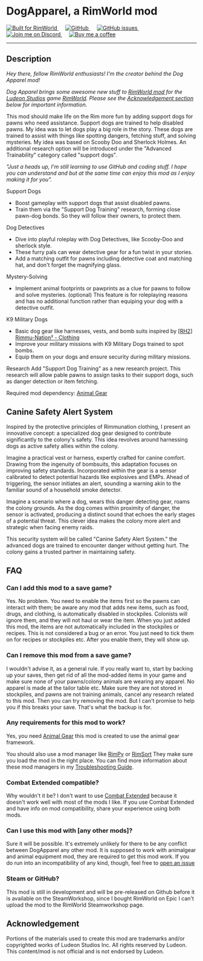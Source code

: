 # DogApparel, a RimWorld mod

<a href="https://rimworldgame.com">
  <img alt="Built for RimWorld" src="https://img.shields.io/badge/dynamic/xml?url=https%3A%2F%2Fraw.githubusercontent.com%2FChunnyluny%2FDogApparel%2Fmaster%2FAbout%2FAbout.xml&query=%2FModMetaData%2FsupportedVersions%2Fli%5Blast()%5D&label=Built%20for%20RimWorld&style=for-the-badge&color=magenta" />
</a>
&emsp;
<a href="https://github.com/Chunnyluny/DogApparel/blob/Master/LICENSE">
  <img alt="GitHub" src="https://img.shields.io/github/license/Chunnyluny/DogApparel?style=for-the-badge&logo=Github&color=magenta" />
</a>
&emsp;
<a href="https://github.com/Chunnyluny/DogApparel/issues">
<img alt="GitHub issues" src="https://img.shields.io/github/issues/chunnyluny/DogApparel?style=for-the-badge&logo=github&color=magenta">
</a>
&emsp;
<a href="https://discord.gg/Njbw9RTQkA">
  <img alt="Join me on Discord" src="https://img.shields.io/badge/join_me_on-discord-magenta?style=for-the-badge&logo=discord" />
</a>
&emsp;
<a href="https://ko-fi.com/T6T1NNFAL">
  <img alt="Buy me a coffee" src="https://shields.io/badge/ko--fi-Buy_me_a_coffee-magenta?logo=ko-fi&style=for-the-badge" />
</a>

---

## Description

*Hey there, fellow RimWorld enthusiasts! I'm the creator behind the Dog Apparel mod!*

*Dog Apparel brings some awesome new stuff to [RimWorld mod](https://rimworldwiki.com/wiki/Mods) for the [Ludeon Studios](https://ludeon.com/) game [RimWorld](https://rimworldgame.com/). Please see the [Acknowledgement section](#acknowledgement) below for important information.*

This mod should make life on the Rim more fun by adding support dogs for pawns who need assistance. Support dogs are trained to help disabled pawns. My idea was to let dogs play a big role in the story. These dogs are trained to assist with things like spotting dangers, fetching stuff, and solving mysteries. My idea was based on Scooby Doo and Sherlock Holmes.
An additional research option will be introduced under the "Advanced Trainability" category called "support dogs".

*"Just a heads up, I'm still learning to use GitHub and coding stuff. I hope you can understand and but at the same time can enjoy this mod as I enjoy making it for you".*

Support Dogs

- Boost gameplay with support dogs that assist disabled pawns.
- Train them via the "Support Dog Training" research, forming close pawn-dog bonds. So they will follow their owners, to protect them.

Dog Detectives

- Dive into playful roleplay with Dog Detectives, like Scooby-Doo and sherlock style.
- These furry pals can wear detective gear for a fun twist in your stories.
- Add a matching outfit for pawns including detective coat and matching hat, and don't forget the magnifying glass.

Mystery-Solving

- Implement animal footprints or pawprints as a clue for pawns to follow and solve mysteries. (optional)
This feature is for roleplaying reasons and has no additional function rather than equiping your dog with a detective outfit.

K9 Military Dogs

- Basic dog gear like harnesses, vests, and bomb suits inspired by [[RH2] Rimmu-Nation² - Clothing](https://steamcommunity.com/workshop/filedetails/?id=2563506048)
- Improve your military missions with K9 Military Dogs trained to spot bombs.
- Equip them on your dogs and ensure security during military missions.

Research
Add "Support Dog Training" as a new research project.
This research will allow pable pawns to assign tasks to their support dogs, such as danger detection or item fetching.

Required mod dependency: [Animal Gear](https://steamcommunity.com/workshop/filedetails/?id=1541438907)

## Canine Safety Alert System

Inspired by the protective principles of Rimmunation clothing, I present an innovative concept: a specialized dog gear designed to contribute significantly to the colony's safety. This idea revolves around harnessing dogs as active safety allies within the colony.

Imagine a practical vest or harness, expertly crafted for canine comfort. Drawing from the ingenuity of bombsuits, this adaptation focuses on improving safety standards. Incorporated within the gear is a sensor calibrated to detect potential hazards like explosives and EMPs. Ahead of triggering, the sensor initiates an alert, sounding a warning akin to the familiar sound of a household smoke detector.

Imagine a scenario where a dog, wears this danger detecting gear, roams the colony grounds. As the dog comes within proximity of danger, the sensor is activated, producing a distinct sound that echoes the early stages of a potential threat. This clever idea makes the colony more alert and strategic when facing enemy raids.

This security system will be called "Canine Safety Alert System." the advanced dogs are trained to encounter danger without getting hurt. The colony gains a trusted partner in maintaining safety.

## FAQ

### Can I add this mod to a save game?

Yes. No problem. You need to enable the items first so the pawns can interact with them; be aware any mod that adds new items, such as food, drugs, and clothing, is automatically disabled in stockpiles. Colonists will ignore them, and they will not haul or wear the item. When you just added this mod, the items are not automatically included in the stockpiles or recipes. This is not considered a bug or an error. You just need to tick them on for recipes or stockpiles etc. After you enable them, they will show up.

### Can I remove this mod from a save game?

I wouldn't advise it, as a general rule. If you really want to, start by backing up your saves, then get rid of all the mod-added items in your game and make sure none of your pawns/colony animals are wearing any apparel. No apparel is made at the tailor table etc. Make sure they are not stored in stockpiles, and pawns are not training animals, cancel any research related to this mod. Then you can try removing the mod. But I can't promise to help you if this breaks your save. That's what the backup is for.

### Any requirements for this mod to work?

Yes, you need [Animal Gear](https://steamcommunity.com/workshop/filedetails/?id=1541438907) this mod is created to use the animal gear framework.

You should also use a mod manager like [RimPy](https://github.com/rimpy-custom/RimPy/releases) or [RimSort](https://github.com/RimSort/RimSort)
They make sure you load the mod in the right place. You can find more information about these mod managers in my [Troubleshooting Guide](https://github.com/Chunnyluny/troubleshootingguide/README.md). 

### Combat Extended compatible?

Why wouldn't it be? I don't want to use [Combat Extended](https://github.com/CombatExtended-Continued/CombatExtended) because it doesn't work well with most of the mods I like. If you use Combat Extended and have info on mod compatibility, share your experience using both mods.

### Can I use this mod with [any other mods]?

Sure it will be possible. It's extremely unlikely for there to be any conflict between DogApparel any other mod. It is supposed to work with animalgear and animal equipment mod, they are required to get this mod work. If you do run into an incompatibility of any kind, though, feel free to [open an issue](https://github.com/Chunnyluny/DogApparel/issues/new)

### Steam or GitHub?

This mod is still in development and will be pre-released on Github before it is available on the SteamWorkshop, since I bought RimWorld on Epic I can't upload the mod to the RimWorld Steamworkshop page.  

## Acknowledgement

Portions of the materials used to create this mod are trademarks and/or copyrighted works of Ludeon Studios Inc. All rights reserved by Ludeon. This content/mod is not official and is not endorsed by Ludeon.
